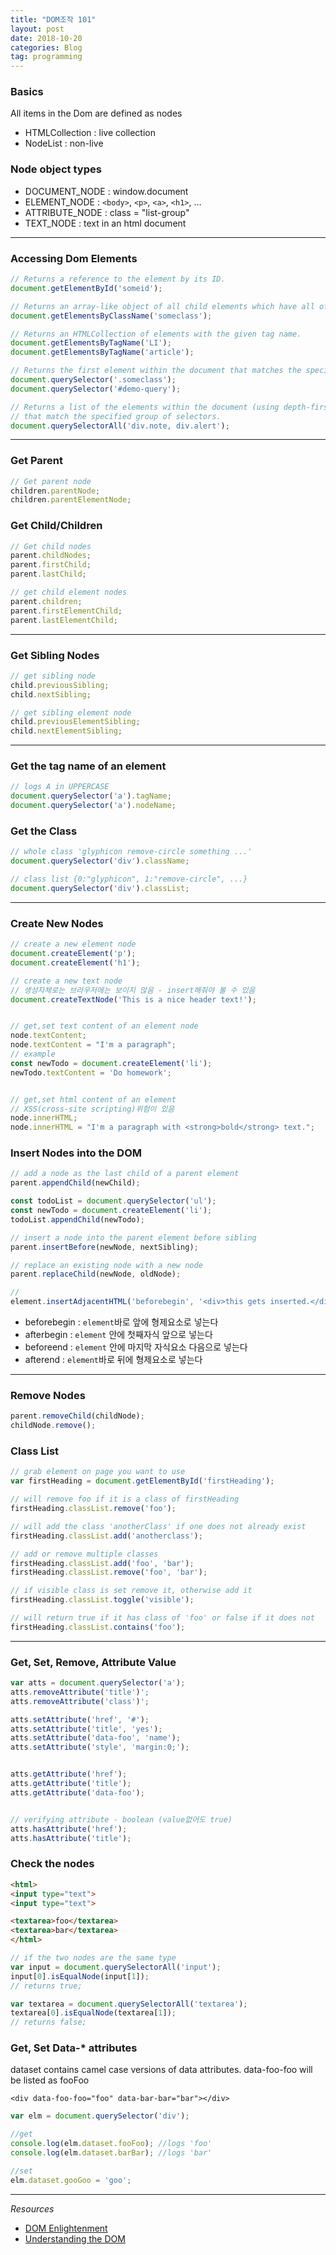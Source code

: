 ```yaml
---
title: "DOM조작 101"
layout: post
date: 2018-10-20
categories: Blog
tag: programming
---
```



### Basics

All items in the Dom are defined as nodes
- HTMLCollection : live collection
- NodeList : non-live


### Node object types

- DOCUMENT_NODE : window.document
- ELEMENT_NODE : `<body>`, `<p>`, `<a>`, `<h1>`, …
- ATTRIBUTE_NODE : class = "list-group"
- TEXT_NODE : text in an html document


---

### Accessing Dom Elements

```js
// Returns a reference to the element by its ID.
document.getElementById('someid');

// Returns an array-like object of all child elements which have all of the given class names.
document.getElementsByClassName('someclass');

// Returns an HTMLCollection of elements with the given tag name.
document.getElementsByTagName('LI');
document.getElementsByTagName('article');

// Returns the first element within the document that matches the specified group of selectors.
document.querySelector('.someclass');
document.querySelector('#demo-query');

// Returns a list of the elements within the document (using depth-first pre-order traversal of the document's nodes)
// that match the specified group of selectors.
document.querySelectorAll('div.note, div.alert');
```

---

### Get Parent

```js
// Get parent node
children.parentNode;
children.parentElementNode;
```

### Get Child/Children

```js
// Get child nodes
parent.childNodes;
parent.firstChild;
parent.lastChild;

// get child element nodes
parent.children;
parent.firstElementChild;
parent.lastElementChild;
```

---

### Get Sibling Nodes

```js
// get sibling node
child.previousSibling;
child.nextSibling;

// get sibling element node
child.previousElementSibling;
child.nextElementSibling;
```

---

### Get the tag name of an element

```js
// logs A in UPPERCASE
document.querySelector('a').tagName;
document.querySelector('a').nodeName;
```


### Get the Class

```js
// whole class 'glyphicon remove-circle something ...'
document.querySelector('div').className;

// class list {0:"glyphicon", 1:"remove-circle", ...}
document.querySelector('div').classList;
```

---

### Create New Nodes

```js
// create a new element node
document.createElement('p');
document.createElement('h1');

// create a new text node
// 생성자체로는 브라우저에는 보이지 않음 - insert해줘야 볼 수 있음
document.createTextNode('This is a nice header text!');


// get,set text content of an element node
node.textContent;
node.textContent = "I'm a paragraph";
// example
const newTodo = document.createElement('li');
newTodo.textContent = 'Do homework';


// get,set html content of an element
// XSS(cross-site scripting)위험이 있음
node.innerHTML;
node.innerHTML = "I'm a paragraph with <strong>bold</strong> text.";
```

### Insert Nodes into the DOM

```js
// add a node as the last child of a parent element
parent.appendChild(newChild);

const todoList = document.querySelector('ul');
const newTodo = document.createElement('li');
todoList.appendChild(newTodo);

// insert a node into the parent element before sibling
parent.insertBefore(newNode, nextSibling);

// replace an existing node with a new node
parent.replaceChild(newNode, oldNode);

//
element.insertAdjacentHTML('beforebegin', '<div>this gets inserted.</div>');
```

- beforebegin : `element`바로 앞에 형제요소로 넣는다
- afterbegin : `element` 안에 첫째자식 앞으로 넣는다
- beforeend : `element` 안에 마지막 자식요소 다음으로 넣는다
- afterend : `element`바로 뒤에 형제요소로 넣는다

---

### Remove Nodes

```js
parent.removeChild(childNode);
childNode.remove();
```

### Class List

```js
// grab element on page you want to use
var firstHeading = document.getElementById('firstHeading');

// will remove foo if it is a class of firstHeading
firstHeading.classList.remove('foo');

// will add the class 'anotherClass' if one does not already exist
firstHeading.classList.add('anotherclass');

// add or remove multiple classes
firstHeading.classList.add('foo', 'bar');
firstHeading.classList.remove('foo', 'bar');

// if visible class is set remove it, otherwise add it
firstHeading.classList.toggle('visible');

// will return true if it has class of 'foo' or false if it does not
firstHeading.classList.contains('foo');
```

---

### Get, Set, Remove, Attribute Value

```js
var atts = document.querySelector('a');
atts.removeAttribute('title')';
atts.removeAttribute('class')';

atts.setAttribute('href', '#');
atts.setAttribute('title', 'yes');
atts.setAttribute('data-foo', 'name');
atts.setAttribute('style', 'margin:0;');


atts.getAttribute('href');
atts.getAttribute('title');
atts.getAttribute('data-foo');


// verifying attribute - boolean (value없어도 true)
atts.hasAttribute('href');
atts.hasAttribute('title');
```


### Check the nodes

```html
<html>
<input type="text">
<input type="text">

<textarea>foo</textarea>
<textarea>bar</textarea>
</html>
```

```js
// if the two nodes are the same type
var input = document.querySelectorAll('input');
input[0].isEqualNode(input[1]);
// returns true;

var textarea = document.querySelectorAll('textarea');
textarea[0].isEqualNode(textarea[1]);
// returns false;
```

### Get, Set Data-* attributes

dataset contains camel case versions of data attributes. data-foo-foo will be listed as fooFoo

`<div data-foo-foo="foo" data-bar-bar="bar"></div>​`

```js
var elm = document.querySelector('div');

//get
console.log(elm.dataset.fooFoo); //logs 'foo'
console.log(elm.dataset.barBar); //logs 'bar'

//set
elm.dataset.gooGoo = 'goo';
```

---

*Resources*

- [DOM Enlightenment](http://domenlightenment.com/)
- [Understanding the DOM](https://www.digitalocean.com/community/tutorials/how-to-make-changes-to-the-dom)
